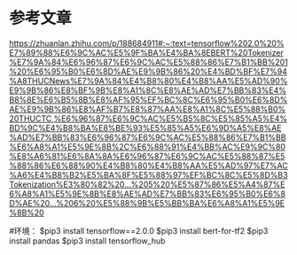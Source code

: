 # 参考文章
https://zhuanlan.zhihu.com/p/188684911#:~:text=tensorflow%202.0%20%E7%89%88%E6%9C%AC%E5%9F%BA%E4%BA%8EBERT%20Tokenizer%E7%9A%84%E6%96%87%E6%9C%AC%E5%88%86%E7%B1%BB%201%20%E6%95%B0%E6%8D%AE%E9%9B%86%20%E4%BD%BF%E7%94%A8THUCNews%E7%9A%84%E4%B8%80%E4%B8%AA%E5%AD%90%E9%9B%86%E8%BF%9B%E8%A1%8C%E8%AE%AD%E7%BB%83%E4%B8%8E%E6%B5%8B%E8%AF%95%EF%BC%8C%E6%95%B0%E6%8D%AE%E9%9B%86%E8%AF%B7%E8%87%AA%E8%A1%8C%E5%88%B0%20THUCTC,%E6%96%87%E6%9C%AC%E5%B5%8C%E5%85%A5%E4%BD%9C%E4%B8%BA%E8%BE%93%E5%85%A5%E6%9D%A5%E8%AE%AD%E7%BB%83%E6%96%87%E6%9C%AC%E5%88%86%E7%B1%BB%E6%A8%A1%E5%9E%8B%2C%E6%88%91%E4%BB%AC%E9%9C%80%E8%A6%81%E6%8A%8A%E6%96%87%E6%9C%AC%E5%88%87%E5%88%86%E6%88%90%E4%B8%80%E4%B8%AA%E5%AD%97%E7%AC%A6%E4%B8%B2%E5%BA%8F%E5%88%97%EF%BC%8C%E5%8D%B3Tokenization%E3%80%82%20...%205%20%E5%87%86%E5%A4%87%E6%A8%A1%E5%9E%8B%E8%AE%AD%E7%BB%83%E6%95%B0%E6%8D%AE%20...%206%20%E5%88%9B%E5%BB%BA%E6%A8%A1%E5%9E%8B%20

#环境：
$pip3 install tensorflow==2.0.0
$pip3 install bert-for-tf2
$pip3 install pandas
$pip3 install tensorflow_hub

